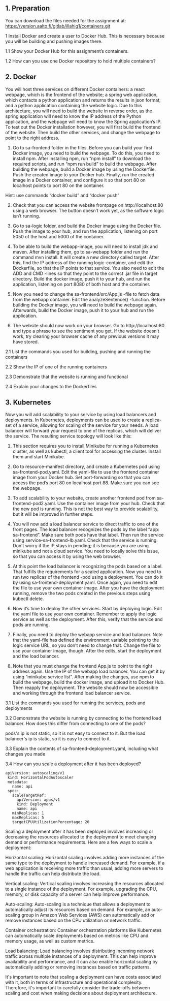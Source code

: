 ## 1. Preparation
You can download the files needed for the assignment at: https://version.aalto.fi/gitlab/illahig1/containers.git

1 Install Docker and create a user to Docker Hub. This is necessary because you will be building and pushing images there.

 

1.1 Show your Docker Hub for this assignment’s containers.


1.2 How can you use one Docker repository to hold multiple containers?


## 2. Docker
You will host three services on different Docker containers: a react webpage, which is the frontend of the website; a spring web application, which contacts a python application and returns the results in json format; and a python application containing the website logic. Due to this architecture, you will need to build the website in reverse order, as the spring application will need to know the IP address of the Python application, and the webpage will need to know the Spring application’s IP. To test out the Docker installation however, you will first build the frontend of the website. Then build the other services, and change the webpage to point to the right address.

1. Go to sa-frontend folder in the files. Before you can build your first Docker image, you need to build the webpage. To do this, you need to install npm. After installing npm, run “npm install” to download the required scripts, and run “npm run build” to build the webpage. After building the webpage, build a Docker image by using the Dockerfile. Push the created image to your Docker hub. Finally, run the created image in a Docker container, and configure it so that port 80 on localhost points to port 80 on the container.

Hint: use commands “docker build” and “docker push”


2. Check that you can access the website frontpage on http://localhost:80 using a web browser. The button doesn’t work yet, as the software logic isn’t running.

3. Go to sa-logic folder, and build the Docker image using the Docker file. Push the image to your hub, and run the application, listening on port 5050 of the host and 5000 of the container.

4. To be able to build the webapp-image, you will need to install jdk and maven. After installing them, go to sa-webapp folder and run the command mvn install. It will create a new directory called target. After this, find the IP address of the running logic-container, and edit the Dockerfile, so that the IP points to that service. You also need to edit the ADD and CMD -lines so that they point to the correct .jar file in target directory. Build the docker image, push it to your hub, and run the application, listening on port 8080 of both host and the container.

5. Now you need to change the sa-frontend/src/App.js -file to fetch data from the webapp container. Edit the analyzeSentence() -function. Before building the Docker image, you will need to build the webpage again. Afterwards, build the Docker image, push it to your hub and run the application.

6. The website should now work on your browser. Go to http://localhost:80 and type a phrase to see the sentiment you get. If the website doesn’t work, try clearing your browser cache of any previous versions it may have stored.


2.1 List the commands you used for building, pushing and running the containers


2.2 Show the IP of one of the running containers


2.3 Demonstrate that the website is running and functional


2.4 Explain your changes to the Dockerfiles


## 3. Kubernetes
Now you will add scalability to your service by using load balancers and deployments. In Kubernetes, deployments can be used to create a replica-set of a service, allowing for scaling of the service for your needs. A load balancer will forward your request to one of the replicas, which will deliver the service. The resulting service topology will look like this:


1. This section requires you to install Minikube for running a Kubernetes cluster, as well as kubectl, a client tool for accessing the cluster. Install them and start Minikube.

2. Go to resource-manifest directory, and create a Kubernetes pod using sa-frontend-pod.yaml. Edit the yaml-file to use the frontend container image from your Docker hub. Set port-forwarding so that you can access the pod’s port 80 on localhost port 88. Make sure you can see the webpage.

3. To add scalability to your website, create another frontend pod from sa-frontend-pod2.yaml. Use the container image from your hub. Check that the new pod is running. This is not the best way to provide scalability, but it will be improved in further steps.

4. You will now add a load balancer service to direct traffic to one of the front pages. The load balancer recognizes the pods by the label “app: sa-frontend”. Make sure both pods have that label. Then run the service using service-sa-frontend-lb.yaml. Check that the service is running. Don’t worry if the IP stays in pending; it is because you are using minikube and not a cloud service. You need to locally solve this issue, so that you can access it by using the web browser.

5. At this point the load balancer is recognizing the pods based on a label. That fulfills the requirements for a scaled application. Now you need to run two replicas of the frontend -pod using a deployment. You can do it by using sa-frontend-deployment.yaml. Once again, you need to edit the file to use your own container image. After you have the deployment running, remove the two pods created in the previous steps using kubectl delete.

6. Now it’s time to deploy the other services. Start by deploying logic. Edit the yaml file to use your own container. Remember to apply the logic service as well as the deployment. After this, verify that the service and pods are  running.

7. Finally, you need to deploy the webapp service and load balancer. Note that the yaml-file has defined the environment variable pointing to the logic service URL, so you don’t need to change that. Change the file to use your container image, though. After the edits, start the deployment and the load balancer.

8. Note that you must change the frontend App.js to point to the right address again. Use the IP of the webapp load balancer. You can get it by using “minikube service list”. After making the changes, use npm to build the webpage, build the docker image, and upload it to Docker Hub. Then reapply the deployment. The website should now be accessible and working through the frontend load balancer service.



3.1 List the commands you used for running the services, pods and deployments


3.2 Demonstrate the website is running by connecting to the frontend load balancer. How does this differ from connecting to one of the pods?

pods's ip is not static, so it is not easy to connect to it. But the load balancer's ip is static, so it is easy to connect to it.

3.3 Explain the contents of sa-frontend-deployment.yaml, including what changes you made


3.4 How can you scale a deployment after it has been deployed?

```
apiVersion: autoscaling/v1
 kind: HorizontalPodAutoscaler
 metadata:
   name: api
 spec:
   scaleTargetRef:
     apiVersion: apps/v1
     kind: Deployment
     name: api
   minReplicas: 1
   maxReplicas: 5
   targetCPUUtilizationPercentage: 20
```

Scaling a deployment after it has been deployed involves increasing or decreasing the resources allocated to the deployment to meet changing demand or performance requirements. Here are a few ways to scale a deployment:

Horizontal scaling: Horizontal scaling involves adding more instances of the same type to the deployment to handle increased demand. For example, if a web application is receiving more traffic than usual, adding more servers to handle the traffic can help distribute the load.

Vertical scaling: Vertical scaling involves increasing the resources allocated to a single instance of the deployment. For example, upgrading the CPU, memory, or disk capacity of a server can help improve performance.

Auto-scaling: Auto-scaling is a technique that allows a deployment to automatically adjust its resources based on demand. For example, an auto-scaling group in Amazon Web Services (AWS) can automatically add or remove instances based on the CPU utilization or network traffic.

Container orchestration: Container orchestration platforms like Kubernetes can automatically scale deployments based on metrics like CPU and memory usage, as well as custom metrics.

Load balancing: Load balancing involves distributing incoming network traffic across multiple instances of a deployment. This can help improve availability and performance, and it can also enable horizontal scaling by automatically adding or removing instances based on traffic patterns.

It's important to note that scaling a deployment can have costs associated with it, both in terms of infrastructure and operational complexity. Therefore, it's important to carefully consider the trade-offs between scaling and cost when making decisions about deployment architecture.
